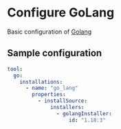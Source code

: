 # Configure GoLang

Basic configuration of [Golang](https://plugins.jenkins.io/golang/)

## Sample configuration

```yaml
tool:
  go:
    installations:
      - name: "go_lang"
        properties:
          - installSource:
              installers:
                - golangInstaller:
                    id: "1.18.3"
```
